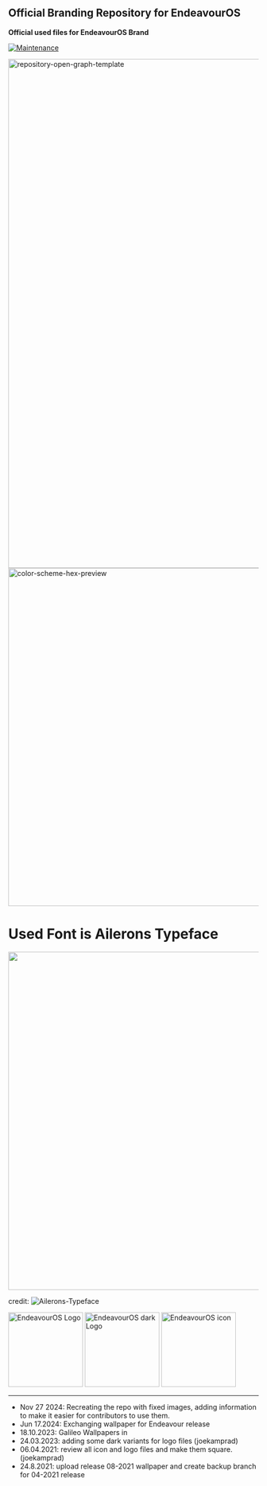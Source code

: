 ## Official Branding Repository for EndeavourOS

**Official used files for EndeavourOS Brand**

[![Maintenance](https://img.shields.io/maintenance/yes/2024.svg)]()

<img src="https://raw.githubusercontent.com/endeavouros-team/Branding/refs/heads/main/EndeavourOS-logo-files/endeavourosos-logo-horizontal_with_safespace_and_background.svg" alt="repository-open-graph-template" width="1024" >

<img src="https://raw.githubusercontent.com/endeavouros-team/Branding/refs/heads/main/color-schemes/color-scheme-hex-preview.png" alt="color-scheme-hex-preview" width="680" >


# Used Font is Ailerons Typeface

<img src="https://raw.githubusercontent.com/endeavouros-team/Branding/refs/heads/main/font/typeface.png" width="680" >

credit: ![Ailerons-Typeface](https://www.behance.net/gallery/25541553/Ailerons-Typeface/modules/943293657?isa0=1)

<img src="https://raw.githubusercontent.com/endeavouros-team/Branding/refs/heads/main/icons/endeavouros.png" alt="EndeavourOS Logo" width="150" >

<img src="https://raw.githubusercontent.com/endeavouros-team/Branding/refs/heads/main/icons/endeavouros-dark.png" alt="EndeavourOS dark Logo" width="150" >

<img src="https://raw.githubusercontent.com/endeavouros-team/Branding/refs/heads/main/icons/EndeavourOS-icon.png" alt="EndeavourOS icon" width="150" >

---

* Nov 27 2024: Recreating the repo with fixed images, adding information to make it easier for contributors to use them.
* Jun 17.2024: Exchanging wallpaper for Endeavour release 
* 18.10.2023: Galileo Wallpapers in 
* 24.03.2023: adding some dark variants for logo files (joekamprad)
* 06.04.2021: review all icon and logo files and make them square. (joekamprad)
* 24.8.2021: upload release 08-2021 wallpaper and create backup branch for 04-2021 release



